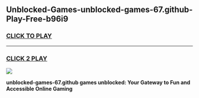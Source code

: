 
## Unblocked-Games-unblocked-games-67.github-Play-Free-b96i9
<h3>
<a href="https://premium76.site?title=unblocked-games-67.github&ref=23A">CLICK TO PLAY</a></h3>
<hr>

<h3>
<a href="https://premium76.site?title=unblocked-games-67.github&ref=23A">CLICK 2 PLAY</a>
  
</h3>

<a href="https://premium76.site?title=unblocked-games-67.github&ref=23A"><img src="https://clearcache.store/games.png"></a>


**unblocked-games-67.github games unblocked: Your Gateway to Fun and Accessible Online Gaming**
